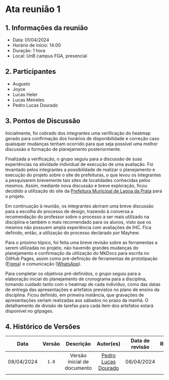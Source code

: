 # Ata reunião 1

## 1. Informações da reunião
 - Data: 01/04/2024
 - Horário de início: 14:00
 - Duração: 1 hora
 - Local: UnB campus FGA, presencial

## 2. Participantes
- Augusto
- Joyce
- Lucas Heler
- Lucas Meireles
- Pedro Lucas Dourado

## 3. Pontos de Discussão

Inicialmente, foi cobrado dos integrantes uma verificação do heatmap gerado para confirmação dos horários de disponibilidade e correção caso quaisquer mudanças tenham ocorrido para que seja possível uma melhor discussão e formação de planejamento posteriormente.

Finalizada a verificação, o grupo seguiu para a discussão de suas experiências na atividade individual de execução de uma avaliação. Foi levantado pelos integrantes a possibilidade de realizar o planejamento e execução do projeto sobre o site de prefeituras, o que levou os integrantes a pesquisarem brevemente tais sites de localidades conhecidas pelos mesmos. Assim, mediante nova discussão e breve exploração, ficou decidido a utilização do site da [Prefeitura Municipal de Lagoa da Prata](https://www.lagoadaprata.mg.gov.br/portal/) para o projeto.

Em continuação à reunião, os integrantes abriram uma breve discussão para a escolha do processo de design, trazendo à conversa a recomendação do professor sobre o processo a ser mais utilizado na disciplina e também o mais recomendado para os alunos, visto que os mesmos não possuem ampla experiência com avaliações de IHC. Fica definido, então, a utilização do processo declarado por Mayhew.

Para o próximo tópico, foi feita uma breve revisão sobre as ferramentas a serem utilizadas no projeto, não havendo grandes mudanças do planejamento e confirmação da utilização do MkDocs para escrita no GitHub Pages, assim como pré-definição de ferramentas de prototipação ([Figma](https://www.figma.com/)) e comunicação ([WhatsApp](https://www.whatsapp.com/)).

Para completar os objetivos pré-definidos, o grupo seguiu para a elaboração inicial do planejamento de cronograma para a disciplina, tomando cuidado tanto com o heatmap de cada indivíduo, como das datas de entrega das apresentações e artefatos previstos no plano de ensino da disciplina. Ficou definido, em primeira instância, que gravações de apresentações seriam realizadas aos sábados no prazo da manhã. O detalhamento de divisão de tarefas para cada item dos artefatos estará disponível no gitpages. 

## 4. Histórico de Versões
|    Data    | Versão |          Descrição          |                      Autor(es)                      | Data de revisão | Revisor(es) |
| :--------: | :----: | :-------------------------: | :-------------------------------------------------: | :-------------: | :---------: |
| 08/04/2024 | `1.0`  | Versão inicial de documento | [Pedro Lucas Dourado](https://github.com/lucasdray) | 08/04/2024      |  [Cainã Valença](https://github.com/freitasc)        |
|            |        |                             |                                                     |                 |             |

